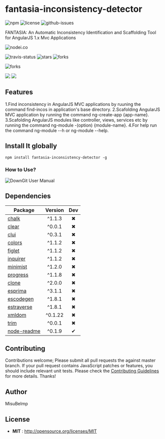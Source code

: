 # fantasia-inconsistency-detector

![npm](https://img.shields.io/npm/v/fantasia-inconsistency-detector.svg) ![license](https://img.shields.io/npm/l/fantasia-inconsistency-detector.svg) ![github-issues](https://img.shields.io/github/issues/MisuBeImp/FANTASIA.svg)

FANTASIA: An Automatic Inconsistency Identification and Scaffolding Tool for AngularJS 1.x Mvc Applications

![nodei.co](https://nodei.co/npm/fantasia-inconsistency-detector.png?downloads=true&downloadRank=true&stars=true)

![travis-status](https://img.shields.io/travis/MisuBeImp/FANTASIA.svg)
![stars](https://img.shields.io/github/stars/MisuBeImp/FANTASIA.svg)
![forks](https://img.shields.io/github/forks/MisuBeImp/FANTASIA.svg)

![forks](https://img.shields.io/github/forks/MisuBeImp/FANTASIA.svg)

![](https://david-dm.org/MisuBeImp/FANTASIA/status.svg)
![](https://david-dm.org/MisuBeImp/FANTASIA/dev-status.svg)

## Features

1.Find inconsistency in AngularJS MVC applications by ruuning the command find-incos in application's base directory.
2.Scafolding AngularJS MVC application by running the command ng-create-app {app-name}.
3.Scafolding AngularJS modules like controller, views, services etc by running the command ng-module -(option) {module-name}.
4.For help run the command ng-module --h or ng-module --help.

## Install It globally 

`npm install fantasia-inconsistency-detector -g`


### How to Use?

![DownGit User Manual](link)

## Dependencies

Package | Version | Dev
--- |:---:|:---:
[chalk](https://www.npmjs.com/package/chalk) | ^1.1.3 | ✖
[clear](https://www.npmjs.com/package/clear) | ^0.0.1 | ✖
[clui](https://www.npmjs.com/package/clui) | ^0.3.1 | ✖
[colors](https://www.npmjs.com/package/colors) | ^1.1.2 | ✖
[figlet](https://www.npmjs.com/package/figlet) | ^1.1.2 | ✖
[inquirer](https://www.npmjs.com/package/inquirer) | ^1.1.2 | ✖
[minimist](https://www.npmjs.com/package/minimist) | ^1.2.0 | ✖
[progress](https://www.npmjs.com/package/progress) | ^1.1.8 | ✖
[clone](https://www.npmjs.com/package/clone) | ^2.0.0 | ✖
[esprima](https://www.npmjs.com/package/esprima) | ^3.1.1 | ✖
[escodegen](https://www.npmjs.com/package/escodegen) | ^1.8.1 | ✖
[estraverse](https://www.npmjs.com/package/estraverse) | ^1.8.1 | ✖
[xmldom](https://www.npmjs.com/package/xmldom) | ^0.1.22 | ✖
[trim](https://www.npmjs.com/package/trim) | ^0.0.1 | ✖
[node-readme](https://www.npmjs.com/package/node-readme) | ^0.1.9 | ✔


## Contributing

Contributions welcome; Please submit all pull requests the against master branch. If your pull request contains JavaScript patches or features, you should include relevant unit tests. Please check the [Contributing Guidelines](contributng.md) for more details. Thanks!

## Author

MisuBeImp

## License

 - **MIT** : http://opensource.org/licenses/MIT
